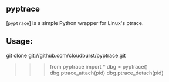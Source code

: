 ## pyptrace

[`pyptrace`] is a simple Python wrapper for Linux's ptrace.

## Usage:

   git clone git://github.com/cloudburst/pyptrace.git

   >>> from pyptrace import *
   >>> dbg = pyptrace()
   >>> dbg.ptrace_attach(pid)
   >>> dbg.ptrace_detach(pid)
